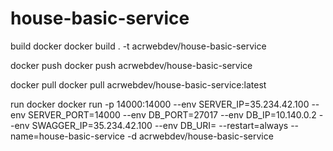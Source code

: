 # house-basic-service

build docker
docker build . -t acrwebdev/house-basic-service

docker push
docker push acrwebdev/house-basic-service

docker pull
docker pull acrwebdev/house-basic-service:latest

run docker
docker run -p 14000:14000 --env SERVER_IP=35.234.42.100 --env SERVER_PORT=14000 --env DB_PORT=27017 --env DB_IP=10.140.0.2 --env SWAGGER_IP=35.234.42.100 --env DB_URI= --restart=always --name=house-basic-service -d acrwebdev/house-basic-service
